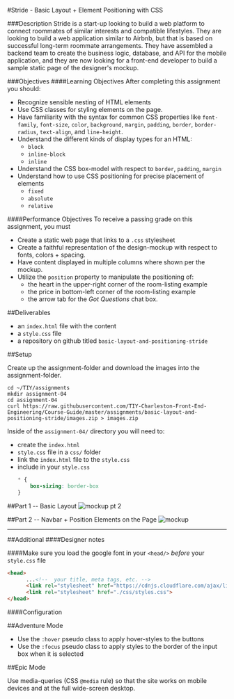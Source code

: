 #Stride - Basic Layout + Element Positioning with CSS 

###Description
Stride is a start-up looking to build a web platform to connect roommates of similar interests and compatible lifestyles. They are looking to build a web application similar to Airbnb, but that is based on successful long-term roommate arrangements. They have assembled a backend team to create the business logic, database, and API for the mobile application, and they are now looking for a front-end developer to build a sample static page of the designer's mockup.

###Objectives
####Learning Objectives
After completing this assignment you should:
- Recognize sensible nesting of HTML elements
- Use CSS classes for styling elements on the page.
- Have familiarity with the syntax for common CSS properties like `font-family`, `font-size`, `color`, `background`, `margin`, `padding`, `border`, `border-radius`, `text-align`, and `line-height`.
- Understand the different kinds of display types for an HTML:
  + `block`
  + `inline-block`
  + `inline`
- Understand the CSS box-model with respect to `border`, `padding`, `margin`
- Understand how to use CSS positioning for precise placement of elements
  + `fixed`
  + `absolute`
  + `relative`


####Performance Objectives
To receive a passing grade on this assignment, you must
- Create a static web page that links to a `.css` stylesheet
- Create a faithful representation of the design-mockup with respect to fonts, colors + spacing.
- Have content displayed in multiple columns where shown per the mockup.
- Utilize the `position` property to manipulate the positioning of: 
  + the heart in the upper-right corner of the room-listing example
  + the price in bottom-left corner of the room-listing example 
  + the arrow tab for the *Got Questions* chat box.

##Deliverables
- an `index.html` file with the content
- a `style.css` file
- a repository on github titled `basic-layout-and-positioning-stride`

##Setup

Create up the assignment-folder and download the images into the assignment-folder.
```
cd ~/TIY/assignments
mkdir assignment-04
cd assignment-04
curl https://raw.githubusercontent.com/TIY-Charleston-Front-End-Engineering/Course-Guide/master/assignments/basic-layout-and-positioning-stride/images.zip > images.zip 
```
Inside of the `assignment-04/` directory you will need to: 
+ create the `index.html` 
+ `style.css` file in a `css/` folder
+  link the `index.html` file to the `style.css` 
+ include in your `style.css`
  ```css
  * {
      box-sizing: border-box
  }
  ```


##Part 1 -- Basic Layout
![mockup pt 2](./mockups/stride-layout-part1.png)

##Part 2 -- Navbar + Position Elements on the Page
![mockup](./mockups/stride-mockup-demo.gif)



<hr>
##Additional
####Designer notes

####Make sure you load the google font in your `<head/>` *before* your `style.css` file
```html
<head>
      ...<!--  your title, meta tags, etc. -->
      <link rel="stylesheet" href="https://cdnjs.cloudflare.com/ajax/libs/font-awesome/4.6.3/css/font-awesome.min.css">
      <link rel="stylesheet" href="./css/styles.css">
</head>
```

####Configuration


##Adventure Mode
+ Use the `:hover` pseudo class to apply hover-styles to the buttons
+ Use the `:focus` pseudo class to apply styles to the border of the input box when it is selected


##Epic Mode

Use media-queries (CSS `@media` rule) so that the site works on mobile devices and at the full wide-screen desktop.

